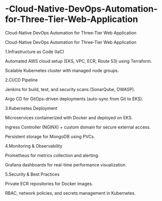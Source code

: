 # -Cloud-Native-DevOps-Automation-for-Three-Tier-Web-Application
Cloud-Native DevOps Automation for Three-Tier Web Application


Cloud-Native DevOps Automation for Three-Tier Web Application

1.Infrastructure as Code (IaC)

Automated AWS cloud setup (EKS, VPC, ECR, Route 53) using Terraform.

Scalable Kubernetes cluster with managed node groups.

2.CI/CD Pipeline

Jenkins for build, test, and security scans (SonarQube, OWASP).

Argo CD for GitOps-driven deployments (auto-sync from Git to EKS).

3.Kubernetes Deployment

Microservices containerized with Docker and deployed on EKS.

Ingress Controller (NGINX) + custom domain for secure external access.

Persistent storage for MongoDB using PVCs.

4.Monitoring & Observability

Prometheus for metrics collection and alerting.

Grafana dashboards for real-time performance visualization.

5.Security & Best Practices

Private ECR repositories for Docker images.

RBAC, network policies, and secrets management in Kubernetes.

